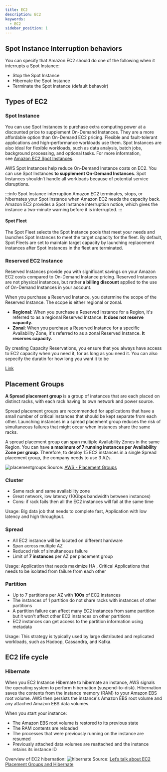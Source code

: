 ```yaml
---
title: EC2
description: EC2
keywords:
  - EC2
sidebar_position: 1
---
```


## Spot Instance Interruption behaviors 

You can specify that Amazon EC2 should do one of the following when it interrupts a Spot Instance:

- Stop the Spot Instance
- Hibernate the Spot Instance
- Terminate the Spot Instance (default behavoir)


## Types of EC2

### Spot Instance

You can use Spot Instances to purchase extra computing power at a discounted price to supplement On-Demand Instances. They are a more affordable option than On-Demand EC2 pricing. Flexible and fault-tolerant applications and high-performance workloads use them. Spot Instances are also ideal for flexible workloads, such as data analysis, batch jobs, background processing, and optional tasks. For more information, see [Amazon EC2 Spot Instances](https://aws.amazon.com/ec2/spot-instances/).

AWS Spot Instances help reduce On-Demand Instance costs on EC2. You can use Spot Instances **to supplement On-Demand Instances**. Spot Instances shouldn’t handle all workloads because of potential service disruptions.

:::info Spot Instance interruption
Amazon EC2 terminates, stops, or hibernates your Spot Instance when Amazon EC2 needs the capacity back. Amazon EC2 provides a Spot Instance interruption notice, which gives the instance a two-minute warning before it is interrupted.
:::
#### Spot Fleet
The Spot Fleet selects the Spot Instance pools that meet your needs and launches Spot Instances to meet the target capacity for the fleet. By default, Spot Fleets are set to maintain target capacity by launching replacement instances after Spot Instances in the fleet are terminated.
### Reserved EC2 Instance

Reserved Instances provide you with significant savings on your Amazon EC2 costs compared to On-Demand Instance pricing. Reserved Instances are not physical instances, but rather **a billing discount** applied to the use of On-Demand Instances in your account. 

When you purchase a Reserved Instance, you determine the scope of the Reserved Instance. The scope is either regional or zonal.

- **Regional**: When you purchase a Reserved Instance for a Region, it's referred to as a regional Reserved Instance. **It does not reserve capacity.**
- **Zonal**: When you purchase a Reserved Instance for a specific Availability Zone, it's referred to as a zonal Reserved Instance. **It reserves capacity.**

By creating Capacity Reservations, you ensure that you always have access to EC2 capacity when you need it, for as long as you need it. You can also sepecify the duratin for how long you want it to be

[Link](https://docs.aws.amazon.com/AWSEC2/latest/UserGuide/ec2-capacity-reservations.html)

## Placement Groups

**A Spread placement group** is a group of instances that are each placed on distinct racks, with each rack having its own network and power source.

Spread placement groups are recommended for applications that have a small number of critical instances that should be kept separate from each other. Launching instances in a spread placement group reduces the risk of simultaneous failures that might occur when instances share the same racks.

A spread placement group can span multiple Availability Zones in the same Region. You can have **a maximum of 7 running instances per Availability Zone per group**. Therefore, to deploy 15 EC2 instances in a single Spread placement group, the company needs to use 3 AZs.

![placementgroups](/img/aws/compute/placementgroups.jpeg)
Source: [AWS - Placement Groups](https://tridentsys.net/aws-placement-groups/)

### Cluster
- Same rack and same availability zone
- Great network, low latency (10Gbps bandwidth between instances)
- Cons: if rack fails then all the EC2 instances will fail at the same time

Usage: Big data job that needs to complete fast, Application with low latency and high throughput.

### Spread
- All EC2 instance will be located on different hardware
- Span across multiple AZ
- Reduced risk of simultaneous failure
- Limit of **7 instances** per AZ per placement group

Usage: Application that needs maximize HA , Critical Applications that needs to be isolated from failure from each other

### Partition
- Up to 7 partitions per AZ with **100s** of EC2 instances
- The instances of 1 partition do not share racks with instances of other partitions
- A partition failure can affect many EC2 instances from same partition but it won't affect other EC2 instances on other partitions
- EC2 instances can get access to the partition information using metadata

Usage: This strategy is typically used by large distributed and replicated workloads, such as Hadoop, Cassandra, and Kafka. 


## EC2 life cycle

### Hibernate

When you EC2 Instance Hibernate to hibernate an instance, AWS signals the operating system to perform hibernation (suspend-to-disk). Hibernation saves the contents from the instance memory (RAM) to your Amazon EBS root volume. AWS then persists the instance's Amazon EBS root volume and any attached Amazon EBS data volumes.

When you start your instance:
- The Amazon EBS root volume is restored to its previous state
- The RAM contents are reloaded
- The processes that were previously running on the instance are resumed
- Previously attached data volumes are reattached and the instance retains its instance ID

Overview of EC2 hibernation: 
![hibernate](/img/aws/compute/hibernate.png)
Source: [Let’s talk about EC2 Placement Groups and Hibernate](https://enlear.academy/lets-talk-about-ec2-placement-groups-and-hibernate-a6e4bed854c?gi=90ed20ac88d9)